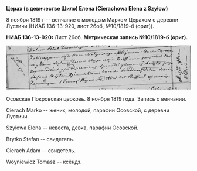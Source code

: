 **Церах (в девичестве Шило) Елена (Cierachowa Elena z Szyłow)**

8 ноября 1819 г -- венчание с молодым Марком Церахом с деревни Лустичи
(НИАБ 136-13-920, лист 26об, №10/1819-б (ориг)).

**НИАБ 136-13-920:** Лист 26об. **Метрическая запись №10/1819-б
(ориг).**

![](./media/84f67a21af7fd5717b185af3a4d4d639bccafbc5.png)

Осовская Покровская церковь. 8 ноября 1819 года. Запись о венчании.

Cierach Markо -- жених, молодой, парафии Осовской, с деревни Лустичи.

Szyłowa Elena -- невеста, девка, парафии Осовской.

Brytko Stefan -- свидетель.

Cierach Adam -- свидетель.

Woyniewicz Tomasz -- ксёндз.
